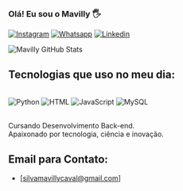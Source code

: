 ### Olá! Eu sou o Mavilly 🖐️
[![Instagram](https://img.shields.io/badge/Instagram-E4405F?style=for-the-badge&logo=instagram&logoColor=white)](https://www.instagram.com/mavillycavalcante/)
[![Whatsapp](	https://img.shields.io/badge/WhatsApp-25D366?style=for-the-badge&logo=whatsapp&logoColor=white)](https://wa.me/5583993506967?text=Ol%C3%A1%2C+vim+do+GitHub.)
[![Linkedin](https://img.shields.io/badge/LinkedIn-0077B5?style=for-the-badge&logo=linkedin&logoColor=white)](www.linkedin.com/in/MavillyCavalcante)

![Mavilly GitHub Stats](https://github-readme-stats.vercel.app/api?username=Mavilly&theme=onedark)



## Tecnologias que uso no meu dia:
<div style= "display: inline_block"><br/>
  <img aliign="center" alt="Python" src="https://img.shields.io/badge/Python-3776AB?style=for-the-badge&logo=python&logoColor=white" />
    <img aliign="center" alt="HTML" src="https://img.shields.io/badge/HTML-239120?style=for-the-badge&logo=html5&logoColor=white" />
      <img aliign="center" alt="JavaScript" src="https://img.shields.io/badge/JavaScript-F7DF1E?style=for-the-badge&logo=javascript&logoColor=black" />
      <img aliign="center" alt="MySQL" src="https://img.shields.io/badge/MySQL-00000F?style=for-the-badge&logo=mysql&logoColor=white" />

</div><br/>

Cursando Desenvolvimento Back-end.<br/> Apaixonado por tecnologia, ciência e inovação.

## Email para Contato:
- [silvamavillycaval@gmail.com]



